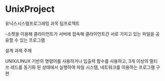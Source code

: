 # UnixProject
유닉스시스템프로그래밍 과목 팀프로젝트

-소켓을 이용해 클라이언트가 서버에 접속해 클라이언트간 서로 가지고 있는 파일을 공유할 수 있는 프로그램

설계 과제 주제

UNIX/LINUX 기반의 명령어를 사용하거나 입출력 함수를 사용하고, 3개 이상의 멀티 쓰
레드를 동기화 된 상태에서 실행하여 파일 시스템, 네트워크를 이용하는 프로그램 구현
